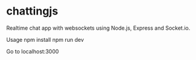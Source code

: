 # chattingjs
Realtime chat app with websockets using Node.js, Express and Socket.io.

Usage
npm install
npm run dev

Go to localhost:3000
